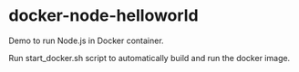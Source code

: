 # docker-node-helloworld

Demo to run Node.js in Docker container.

Run start_docker.sh script to automatically build and run the docker image.
